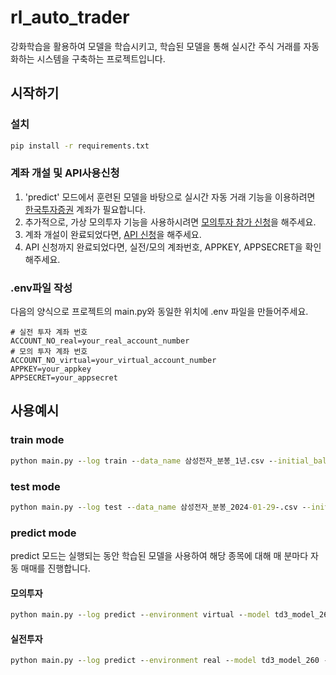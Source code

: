 # rl_auto_trader

강화학습을 활용하여 모델을 학습시키고, 학습된 모델을 통해 실시간 주식 거래를 자동화하는 시스템을 구축하는 프로젝트입니다.

## 시작하기
### 설치
```cmd
pip install -r requirements.txt
```
### 계좌 개설 및 API사용신청
1. 'predict' 모드에서 훈련된 모델을 바탕으로 실시간 자동 거래 기능을 이용하려면 [한국투자증권](https://securities.koreainvestment.com/main/Main.jsp) 계좌가 필요합니다.
2. 추가적으로, 가상 모의투자 기능을 사용하시려면 [모의투자 참가 신청](https://securities.koreainvestment.com/main/research/virtual/_static/TF07da010000.jsp)을 해주세요.
3. 계좌 개설이 완료되었다면, [API 신청](https://apiportal.koreainvestment.com/intro)을 해주세요.
4. API 신청까지 완료되었다면, 실전/모의 계좌번호, APPKEY, APPSECRET을 확인해주세요.

### .env파일 작성
다음의 양식으로 프로젝트의 main.py와 동일한 위치에 .env 파일을 만들어주세요.<br/>
```env
# 실전 투자 계좌 번호
ACCOUNT_NO_real=your_real_account_number
# 모의 투자 계좌 번호
ACCOUNT_NO_virtual=your_virtual_account_number
APPKEY=your_appkey
APPSECRET=your_appsecret
```

## 사용예시
### train mode
```cmd
python main.py --log train --data_name 삼성전자_분봉_1년.csv --initial_balance 1000000 --sequence_length 8 --iterations 100 --batch_size 100 --discount 0.99 --tau 0.005 --noise_clip 0.7 --policy_freq 2
```
### test mode
```cmd
python main.py --log test --data_name 삼성전자_분봉_2024-01-29-.csv --initial_balance 1000000
```
### predict mode
predict 모드는 실행되는 동안 학습된 모델을 사용하여 해당 종목에 대해 매 분마다 자동 매매를 진행합니다.
#### 모의투자
```cmd
python main.py --log predict --environment virtual --model td3_model_260 --ticker_symbol 005930
```
#### 실전투자
```cmd
python main.py --log predict --environment real --model td3_model_260 --ticker_symbol 005930
```
